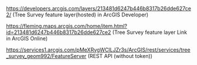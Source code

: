 https://developers.arcgis.com/layers/213481d6247b446b8317b26dde627ce2/ (Tree Survey feature layer(hosted) in ArcGIS Developer)

https://fleming.maps.arcgis.com/home/item.html?id=213481d6247b446b8317b26dde627ce2 (Tree Survey feature layer Link in ArcGIS Online)

https://services1.arcgis.com/pMeXRvgWClLJZr3s/ArcGIS/rest/services/tree_survey_geom992/FeatureServer  (REST API (without token))
